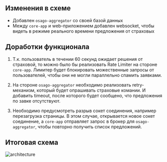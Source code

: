 ## Изменения в схеме

- Добавлен `osago-aggregator` со своей базой данных
- Между `core-app` и web-приложением добавлен websocket, чтобы видеть в режиме реального времени предложения от страховых

## Доработки функционала

1. Т.к. пользователь в течении 60 секунд ожидает решения от страховой, то можно было бы реализовать Rate Limiter на стороне `core-app`. Лимитер будет блокировать можественные запросы от пользователей, чтобы они не могли параллельно спамить заявками.

2. На стороне `osago-aggregator` необходимо реализовать retry-механизм, который будет опрашивать страховые комании. И добавить timeout, после которого будет сообщено, что предложения по завке отсутствуют.

3. Необходимо предусмотреть разрыв сокет соединения, например перезагрузка страницы. В этом случае, открывается новое сокет соединение, а `core-app` отправляет запрос в брокер для `osago-aggregator`, чтобы повторно получить список предложений.

## Итоговая схема

![architecture](./InsureTech_C4_сontainer-diagram.drawio.png)